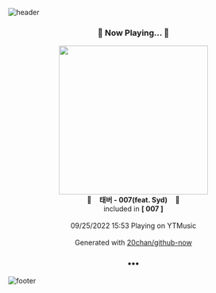 ![header](https://capsule-render.vercel.app/api?type=wave&height=170&section=header&text=Hi.%20I'm%20SHIFT&fontColor=090707&fontAlignX=45&fontAlignY=65&fontSize=100)

<h3 align="center">🎵 Now Playing... 🎵</h3>
<p align="center">
  <a href="https://music.youtube.com/watch?v=rX6CWLRYT5A">
    <img width="300" src="https://lh3.googleusercontent.com/gLcYtwunyzEPM51Gb9BioUwnnFh4xi9Epi6XvelrDqxZ3OzVmbUdJb74Uk7QsNFpITaE6dAPtatSE7UK">
  </a>
  <br>
  🎵&nbsp&nbsp&nbsp <b>태버 - 007(feat. Syd)</b> &nbsp&nbsp&nbsp🎵
  <br>
  included in <b>[ 007 ]</b>
  
  <br />
  <br />
  09/25/2022 15:53 Playing on YTMusic
  <br />
  <br />
  Generated with <a href="https://github.com/20chan/github-now">20chan/github-now</a>
</p>

<h3 align="center">•••</h3>

![footer](https://capsule-render.vercel.app/api?type=wave&height=150&section=footer)
